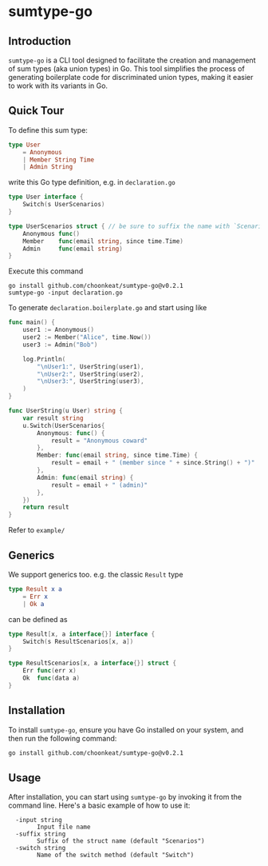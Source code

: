 # sumtype-go

## Introduction

`sumtype-go` is a CLI tool designed to facilitate the creation and management of sum types (aka union types) in Go. This tool simplifies the process of generating boilerplate code for discriminated union types, making it easier to work with its variants in Go.

## Quick Tour

To define this sum type:

```elm
type User
    = Anonymous
    | Member String Time
    | Admin String
```

write this Go type definition, e.g. in `declaration.go`

```go
type User interface {
	Switch(s UserScenarios)
}

type UserScenarios struct { // be sure to suffix the name with `Scenarios`
	Anonymous func()
	Member    func(email string, since time.Time)
	Admin     func(email string)
}
```

Execute this command

```
go install github.com/choonkeat/sumtype-go@v0.2.1
sumtype-go -input declaration.go
```

To generate `declaration.boilerplate.go` and start using like

```go
func main() {
	user1 := Anonymous()
	user2 := Member("Alice", time.Now())
	user3 := Admin("Bob")

	log.Println(
		"\nUser1:", UserString(user1),
		"\nUser2:", UserString(user2),
		"\nUser3:", UserString(user3),
	)
}

func UserString(u User) string {
	var result string
	u.Switch(UserScenarios{
		Anonymous: func() {
			result = "Anonymous coward"
		},
		Member: func(email string, since time.Time) {
			result = email + " (member since " + since.String() + ")"
		},
		Admin: func(email string) {
			result = email + " (admin)"
		},
	})
	return result
}
```

Refer to `example/`

## Generics

We support generics too. e.g. the classic `Result` type

```elm
type Result x a
	= Err x
	| Ok a
```

can be defined as

```go
type Result[x, a interface{}] interface {
	Switch(s ResultScenarios[x, a])
}

type ResultScenarios[x, a interface{}] struct {
	Err func(err x)
	Ok  func(data a)
}
```

## Installation
To install `sumtype-go`, ensure you have Go installed on your system, and then run the following command:

```sh
go install github.com/choonkeat/sumtype-go@v0.2.1
```

## Usage

After installation, you can start using `sumtype-go` by invoking it from the command line. Here's a basic example of how to use it:

```
  -input string
    	Input file name
  -suffix string
    	Suffix of the struct name (default "Scenarios")
  -switch string
    	Name of the switch method (default "Switch")
```
